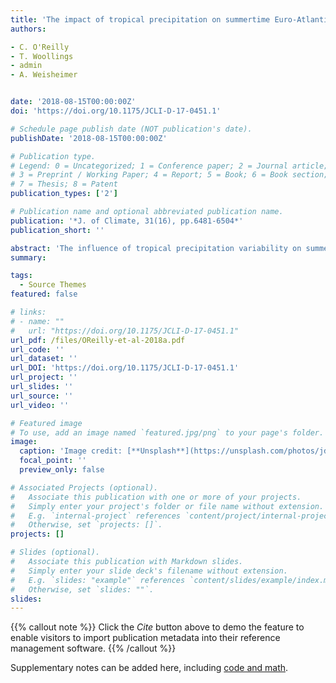 ```yaml
---
title: 'The impact of tropical precipitation on summertime Euro-Atlantic circulation via a circumglobal wave-train'
authors:

- C. O'Reilly
- T. Woollings
- admin 
- A. Weisheimer


date: '2018-08-15T00:00:00Z'
doi: 'https://doi.org/10.1175/JCLI-D-17-0451.1'

# Schedule page publish date (NOT publication's date).
publishDate: '2018-08-15T00:00:00Z'

# Publication type.
# Legend: 0 = Uncategorized; 1 = Conference paper; 2 = Journal article;
# 3 = Preprint / Working Paper; 4 = Report; 5 = Book; 6 = Book section;
# 7 = Thesis; 8 = Patent
publication_types: ['2']

# Publication name and optional abbreviated publication name.
publication: '*J. of Climate, 31(16), pp.6481-6504*'
publication_short: ''

abstract: 'The influence of tropical precipitation variability on summertime seasonal circulation anomalies in the Euro-Atlantic sector is investigated. The dominant mode of the maximum covariance analysis (MCA) between the Euro-Atlantic circulation and tropical precipitation reveals a cyclonic anomaly over the extratropical North Atlantic, contributing to anomalously wet conditions over western Europe and dry conditions over eastern Europe and Scandinavia (in the positive phase). The related mode of tropical precipitation variability is associated with tropical Pacific SST anomalies and is closely linked to the El Niño–Southern Oscillation (ENSO). The second MCA mode consists of weaker tropical precipitation anomalies but with a stronger extratropical signal that reflects internal atmospheric variability. The teleconnection mechanism is tested in barotropic model simulations, which indicate that the observed link between the dominant mode of tropical precipitation and the Euro-Atlantic circulation anomalies is largely consistent with linear Rossby wave dynamics. The barotropic model response consists of a circumglobal wave train in the extratropics that is primarily forced by divergence anomalies in the eastern tropical Pacific. Both the eastward and westward group propagation of the Rossby waves are found to be important in determining the circulation response over the Euro-Atlantic sector. The mechanism was also analyzed in an operational seasonal forecasting system, ECMWF’s System 4. While System 4 is well able to reproduce and skillfully forecast the tropical precipitation, the extratropical circulation response is absent over the Euro-Atlantic region, which is likely related to biases in the Asian jet stream.'
summary: 

tags:
  - Source Themes
featured: false

# links:
# - name: ""
#   url: "https://doi.org/10.1175/JCLI-D-17-0451.1"
url_pdf: /files/OReilly-et-al-2018a.pdf
url_code: ''
url_dataset: ''
url_DOI: 'https://doi.org/10.1175/JCLI-D-17-0451.1'
url_project: ''
url_slides: ''
url_source: ''
url_video: ''

# Featured image
# To use, add an image named `featured.jpg/png` to your page's folder.
image:
  caption: 'Image credit: [**Unsplash**](https://unsplash.com/photos/jdD8gXaTZsc)'
  focal_point: ''
  preview_only: false

# Associated Projects (optional).
#   Associate this publication with one or more of your projects.
#   Simply enter your project's folder or file name without extension.
#   E.g. `internal-project` references `content/project/internal-project/index.md`.
#   Otherwise, set `projects: []`.
projects: []

# Slides (optional).
#   Associate this publication with Markdown slides.
#   Simply enter your slide deck's filename without extension.
#   E.g. `slides: "example"` references `content/slides/example/index.md`.
#   Otherwise, set `slides: ""`.
slides:
---
```


{{% callout note %}}
Click the _Cite_ button above to demo the feature to enable visitors to import publication metadata into their reference management software.
{{% /callout %}}

Supplementary notes can be added here, including [code and math](https://wowchemy.com/docs/content/writing-markdown-latex/).
